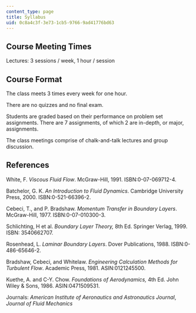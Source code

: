 ```yaml
---
content_type: page
title: Syllabus
uid: 0c8a4c3f-3e73-1cb5-9766-9ad41776bd63
---
```


Course Meeting Times
--------------------

Lectures: 3 sessions / week, 1 hour / session

Course Format
-------------

The class meets 3 times every week for one hour.

There are no quizzes and no final exam.

Students are graded based on their performance on problem set assignments. There are 7 assignments, of which 2 are in-depth, or major, assignments.

The class meetings comprise of chalk-and-talk lectures and group discussion.

References
----------

White, F. _Viscous Fluid Flow_. McGraw-Hill, 1991. ISBN:0-07-069712-4.

Batchelor, G. K. _An Introduction to Fluid Dynamics_. Cambridge University Press, 2000. ISBN:0-521-66396-2.

Cebeci, T., and P. Bradshaw. _Momentum Transfer in Boundary Layers_. McGraw-Hill, 1977. ISBN:0-07-010300-3.

Schlichting, H et al. _Boundary Layer Theory,_ 8th Ed. Springer Verlag, 1999. ISBN: 3540662707.

Rosenhead, L. _Laminar Boundary Layers_. Dover Publications, 1988. ISBN:0-486-65646-2.

Bradshaw, Cebeci, and Whitelaw. _Engineering Calculation Methods for Turbulent Flow_. Academic Press, 1981. ASIN:0121245500.

Kuethe, A. and C-Y. Chow. _Foundations of Aerodynamics,_ 4th Ed. John Wiley & Sons, 1986. ASIN:0471509531.

Journals: _American Institute of Aeronautics and Astronautics Journal_, _Journal of Fluid Mechanics_